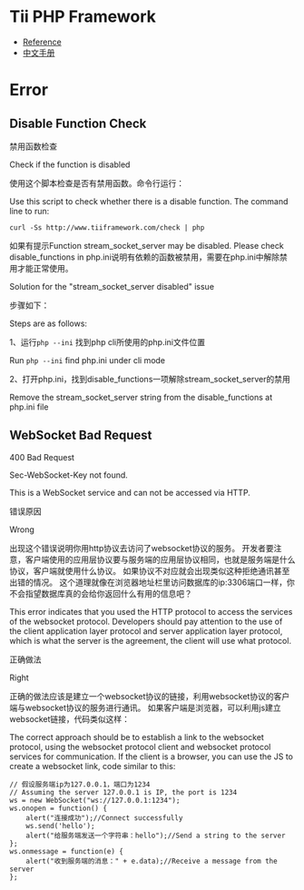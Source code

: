 Tii PHP Framework
=======

* [Reference](docs/en/)
* [中文手册](docs/zh-CN/)


Error
====

Disable Function Check
----

禁用函数检查

Check if the function is disabled

使用这个脚本检查是否有禁用函数。命令行运行：

Use this script to check whether there is a disable function. The command line to run:

```curl -Ss http://www.tiiframework.com/check | php```

如果有提示Function stream\_socket\_server may be disabled. Please check disable\_functions in php.ini说明有依赖的函数被禁用，需要在php.ini中解除禁用才能正常使用。

Solution for the "stream\_socket\_server disabled" issue

步骤如下：

Steps are as follows:

1、运行`php --ini` 找到php cli所使用的php.ini文件位置

Run `php --ini` find php.ini under cli mode

2、打开php.ini，找到disable_functions一项解除stream\_socket\_server的禁用

Remove the stream\_socket\_server string from the disable\_functions at php.ini file


WebSocket Bad Request
----

400 Bad Request

Sec-WebSocket-Key not found.

This is a WebSocket service and can not be accessed via HTTP.

错误原因

Wrong

出现这个错误说明你用http协议去访问了websocket协议的服务。
开发者要注意，客户端使用的应用层协议要与服务端的应用层协议相同，也就是服务端是什么协议，客户端就使用什么协议。
如果协议不对应就会出现类似这种拒绝通讯甚至出错的情况。
这个道理就像在浏览器地址栏里访问数据库的ip:3306端口一样，你不会指望数据库真的会给你返回什么有用的信息吧？

This error indicates that you used the HTTP protocol to access the services of the websocket protocol.
Developers should pay attention to the use of the client application layer protocol and server application layer protocol, which is what the server is the agreement, the client will use what protocol.

正确做法

Right

正确的做法应该是建立一个websocket协议的链接，利用websocket协议的客户端与websocket协议的服务进行通讯。 如果客户端是浏览器，可以利用js建立websocket链接，代码类似这样：

The correct approach should be to establish a link to the websocket protocol, using the websocket protocol client and websocket protocol services for communication. If the client is a browser, you can use the JS to create a websocket link, code similar to this:

```
// 假设服务端ip为127.0.0.1，端口为1234
// Assuming the server 127.0.0.1 is IP, the port is 1234
ws = new WebSocket("ws://127.0.0.1:1234");
ws.onopen = function() {
    alert("连接成功");//Connect successfully
    ws.send('hello');
    alert("给服务端发送一个字符串：hello");//Send a string to the server
};
ws.onmessage = function(e) {
    alert("收到服务端的消息：" + e.data);//Receive a message from the server
};
```


